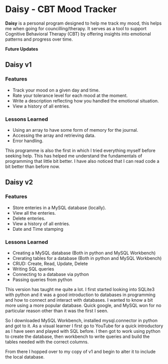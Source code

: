 # Daisy - CBT Mood Tracker

**Daisy** is a personal program designed to help me track my mood, this helps me when going for councilling/therapy. It serves as a tool to support Cognitive Behavioral Therapy (CBT) by offering insights into emotional patterns and progress over time.

**Future Updates**

## Daisy v1

### Features

- Track your mood on a given day and time.
- Rate your tolerance level for each mood at the moment.
- Write a description reflecting how you handled the emotional situation.
- View a history of all entries.

### Lessons Learned

- Using an array to have some form of memory for the journal.
- Accessing the array and retrieving data.
- Error handling.

This programme is also the first in which I tried everything myself before seeking help. This has helped me understand the fundamentals of programming that little bit better. I have also noticed that I can read code a bit better than before now.



## Daisy v2

### Features

- Store enteries in a MySQL database (locally).
- View all the enteries.
- Delete enteries.
- View a history of all entries.
- Date and Time stamping

### Lessons Learned

- Creating a MySQL database (Both in python and MySQL Workbench)
- Crerating tables for a database (Both in python and MySQL Workbench)
- CRUD: Create, Read, Update, Delete
- Writing SQL queries
- Connecting to a database via python
- Passing queries from python

This version has taught me quite a lot. I first started looking into SQLite3 with python and it was a good introduction to databases in programming and how to connect and interact with databases. I wanted to know a bit more using a more popular database. Quick google, and MySQL won for no particular reason other than it was the first I seen.

So I downloaded MySQL Workbench, installed mysql.connector in python and got to it. As a visual learner I first go to YouTube for a quick introductory as I have seen and played with SQL before. I then got to work using python to create the database, then workbench to write queries and build the tables needed with the correct columns. 

From there I hopped over to my copy of v1 and begin to alter it to include the local database.
